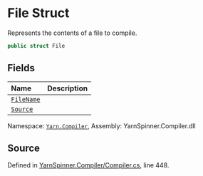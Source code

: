 # File Struct

Represents the contents of a file to compile.


```csharp
public struct File
```



## Fields
|Name|Description|
|:---|:---|
|[`FileName`](/api/csharp/yarn.compiler/compilationjob.file.filename.md)||
|[`Source`](/api/csharp/yarn.compiler/compilationjob.file.source.md)||
<div class="class-metadata">

Namespace: [`Yarn.Compiler`](/api/csharp/yarn.compiler/README.md), Assembly: YarnSpinner.Compiler.dll
</div>

## Source
Defined in [YarnSpinner.Compiler/Compiler.cs](https://github.com/YarnSpinnerTool/YarnSpinner//blob/develop/YarnSpinner.Compiler/Compiler.cs#L448), line 448.
